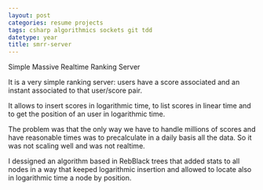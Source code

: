 ```yaml
---
layout: post
categories: resume projects
tags: csharp algorithmics sockets git tdd
datetype: year
title: smrr-server
---
```


Simple Massive Realtime Ranking Server

It is a very simple ranking server: users have a score associated and an instant associated to that user/score pair.

It allows to insert scores in logarithmic time, to list scores in linear time and to get the position of an user in logarithmic time.

The problem was that the only way we have to handle millions of scores and have reasonable times was to precalculate in a daily basis all the data. So it was not scaling well and was not realtime.

I dessigned an algorithm based in RebBlack trees that added stats to all nodes in a way that keeped logarithmic insertion and allowed to locate also in logarithmic time a node by position.
